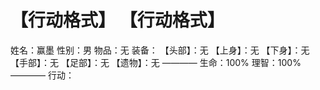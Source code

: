 # 【行动格式】 【行动格式】
姓名：赢墨
性别：男
物品：无
装备：
【头部】：无
【上身】：无
【下身】：无
【手部】：无
【足部】：无
【遗物】：无
————
生命：100%
理智：100%
————
行动：